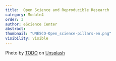 ```yaml
---
title:  Open Science and Reproducible Research 
category: Module4
order: 3 
author: eScience Center
abstract: 
thumbnail: "UNESCO-Open_science-pillars-en.png"
visibility: visible
---
```



Photo by <a href="">TODO</a> on <a href="https://csharp-station.com/Tutorial/CSharp/Lesson19">Unsplash</a>
  
  
